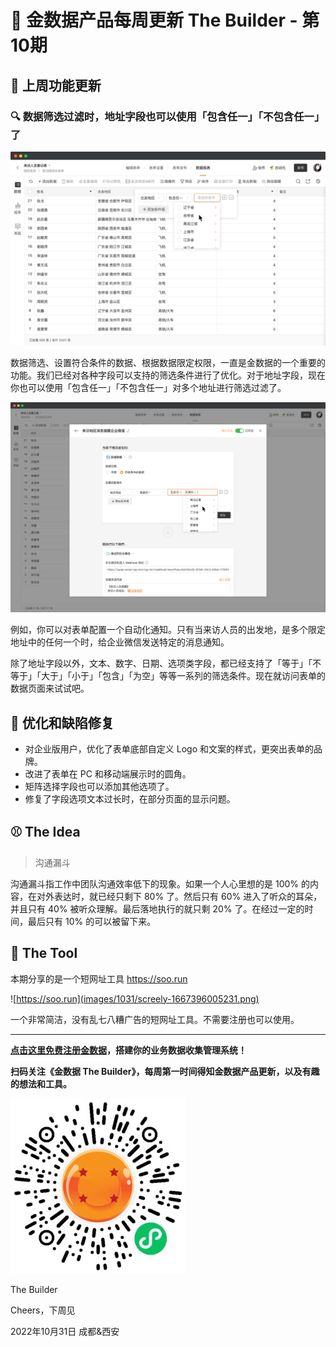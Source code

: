 # 🧩 金数据产品每周更新 The Builder - 第10期

## 🎉 上周功能更新

### 🔍 数据筛选过滤时，地址字段也可以使用「包含任一」「不包含任一」了

![any in for scope condition](images/1031/any_in_for_scope_condition.png)

数据筛选、设置符合条件的数据、根据数据限定权限，一直是金数据的一个重要的功能。我们已经对各种字段可以支持的筛选条件进行了优化。对于地址字段，现在你也可以使用「包含任一」「不包含任一」对多个地址进行筛选过滤了。

![any in for scope condition 2](images/1031/any_in_for_scope_condition_2.png)

例如，你可以对表单配置一个自动化通知。只有当来访人员的出发地，是多个限定地址中的任何一个时，给企业微信发送特定的消息通知。

除了地址字段以外，文本、数字、日期、选项类字段，都已经支持了「等于」「不等于」「大于」「小于」「包含」「为空」等等一系列的筛选条件。现在就访问表单的数据页面来试试吧。

## 🚂 优化和缺陷修复

* 对企业版用户，优化了表单底部自定义 Logo 和文案的样式，更突出表单的品牌。
* 改进了表单在 PC 和移动端展示时的圆角。
* 矩阵选择字段也可以添加其他选项了。
* 修复了字段选项文本过长时，在部分页面的显示问题。

## ⚾️ The Idea

> 沟通漏斗

沟通漏斗指工作中团队沟通效率低下的现象。如果一个人心里想的是 100% 的内容，在对外表达时，就已经只剩下 80% 了。然后只有 60% 进入了听众的耳朵，并且只有 40% 被听众理解。最后落地执行的就只剩 20% 了。在经过一定的时间，最后只有 10% 的可以被留下来。

## 🎾 The Tool

本期分享的是一个短网址工具 https://soo.run

![https://soo.run](images/1031/screely-1667396005231.png)

一个非常简洁，没有乱七八糟广告的短网址工具。不需要注册也可以使用。

---

__[点击这里免费注册金数据](https://jinshuju.net/?utm_campaign=the_builder&utm_medium=social&utm_source=github)，搭建你的业务数据收集管理系统！__

__扫码关注《金数据 The Builder》，每周第一时间得知金数据产品更新，以及有趣的想法和工具。__

![QRCode](images/miniprogram_qrcode.jpeg)

The Builder

Cheers，下周见

2022年10月31日 成都&西安

